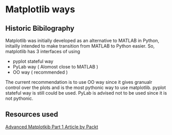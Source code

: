 # Matplotlib ways

## Historic Bibilography

Matplotlib was initially developed as an alternative to MATLAB in Python, initailly intended to make transition from MATLAB to Python easier. So, matplotlib has 3 interfaces of using

* pyplot stateful way 
* PyLab way ( Alomost close to MATLAB )
* OO way ( recommended )

The current recommendation is to use OO way since it gives granualr control over the plots and is the most pythonic way to use matplotlib. pyplot stateful way is still could be used. PyLab is advised not to be used since it is not pythonic.





## Resources used

[Advanced Matplotkib Part 1 Article by Packt](https://hub.packtpub.com/advanced-matplotlib-part-1/)